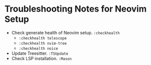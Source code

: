 # Troubleshooting Notes for Neovim Setup

- Check generate health of Neovim setup. `:checkhealth`
    - `:checkhealth telescope`
    - `:checkhealth nvim-tree`
    - `:checkhealth noice`
- Update Treesitter. `:TSUpdate`
- Check LSP installation. `:Mason`
